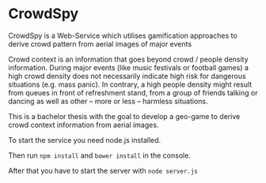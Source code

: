 # CrowdSpy

CrowdSpy is a Web-Service which utilises gamification approaches to derive crowd pattern from aerial images of major events

Crowd context is an information that goes beyond crowd / people density information. During major events (like music festivals or football games) a high crowd density does not necessarily indicate high risk for dangerous situations (e.g. mass panic). In contrary, a high people density might result from queues in front of refreshment stand, from a group of friends talking or dancing as well as other – more or less – harmless situations.

This is a bachelor thesis with the goal to develop a geo-game to derive crowd context information from aerial images.

To start the service you need node.js installed.

Then run `npm install` and `bower install` in the console.

After that you have to start the server with `node server.js`
